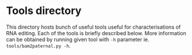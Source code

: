 # Tools directory
This directory hosts bunch of useful tools useful for characterisations of RNA editing.
Each of the tools is briefly described below.
More information can be obtained by running given tool with `-h` parameter ie. `tools/bam2paternal.py -h`.

